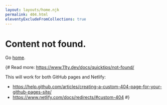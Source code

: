 ```yaml
---
layout: layouts/home.njk
permalink: 404.html
eleventyExcludeFromCollections: true
---
```


# Content not found.

<div class="my-4">
  Go <a href="{{ '/' | url }}" class="underline">home</a>.
</div>

{#
Read more: https://www.11ty.dev/docs/quicktips/not-found/

This will work for both GitHub pages and Netlify:

- https://help.github.com/articles/creating-a-custom-404-page-for-your-github-pages-site/
- https://www.netlify.com/docs/redirects/#custom-404
  #}
